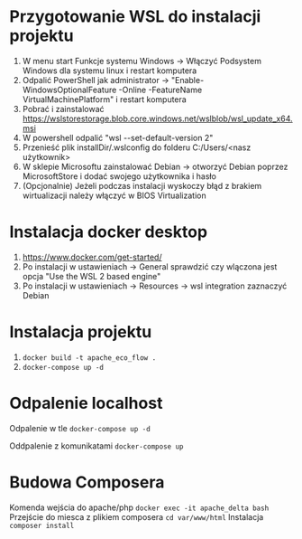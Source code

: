 # Przygotowanie WSL do instalacji projektu

1. W menu start Funkcje systemu Windows -> Włączyć Podsystem Windows dla systemu linux i restart komputera
2. Odpalić PowerShell jak administrator -> "Enable-WindowsOptionalFeature -Online -FeatureName VirtualMachinePlatform" i restart komputera
3. Pobrać i zainstalować https://wslstorestorage.blob.core.windows.net/wslblob/wsl_update_x64.msi
4. W powershell odpalić "wsl --set-default-version 2"
5. Przenieść plik installDir/.wslconfig do folderu C:/Users/<nasz użytkownik>
6. W sklepie Microsoftu zainstalować Debian -> otworzyć Debian poprzez MicrosoftStore i dodać swojego użytkownika i hasło
7. (Opcjonalnie) Jeżeli podczas instalacji wyskoczy błąd z brakiem wirtualizacji należy włączyć w BIOS Virtualization

# Instalacja docker desktop

1. https://www.docker.com/get-started/
2. Po instalacji w ustawieniach -> General sprawdzić czy wlączona jest opcja "Use the WSL 2 based engine"
3. Po instalacji w ustawieniach -> Resources -> wsl integration zaznaczyć Debian

# Instalacja projektu

1. ``docker build -t apache_eco_flow .``
2. ``docker-compose up -d ``

# Odpalenie localhost

Odpalenie w tle ``docker-compose up -d``

Oddpalenie z komunikatami ``docker-compose up``

# Budowa Composera

Komenda wejścia do apache/php ``docker exec -it apache_delta bash``
Przejście do miesca z plikiem composera ``cd var/www/html``
Instalacja ``composer install``